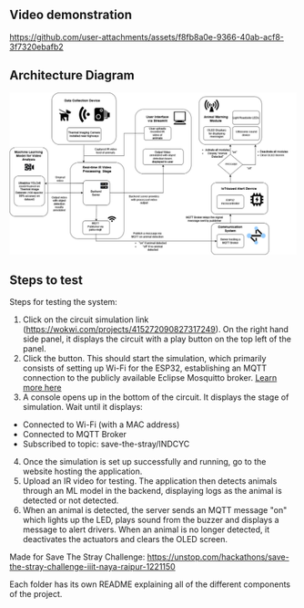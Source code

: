## Video demonstration 



https://github.com/user-attachments/assets/f8fb8a0e-9366-40ab-acf8-3f7320ebafb2



## Architecture Diagram

![](https://github.com/rbSparky/thermal-detection-hackathon/blob/main/arch.jpg)


## Steps to test

Steps for testing the system:
1. Click on the circuit simulation link (https://wokwi.com/projects/415272090827317249). On the right hand side panel, it displays the circuit with a play button on the top left of the panel.
2. Click the button. This should start the simulation, which primarily consists of setting up Wi-Fi for the ESP32, establishing an MQTT connection to the publicly available Eclipse Mosquitto broker. [Learn more here](https://test.mosquitto.org/)
3. A console opens up in the bottom of the circuit. It displays the stage of simulation. Wait until it displays:
- Connected to Wi-Fi (with a MAC address)
- Connected to MQTT Broker
- Subscribed to topic: save-the-stray/INDCYC
4. Once the simulation is set up successfully and running, go to the website hosting the application.
5. Upload an IR video for testing. The application then detects animals through an ML model in the backend, displaying logs as the animal is detected or not detected.
6. When an animal is detected, the server sends an MQTT message "on" which lights up the LED, plays sound from the buzzer and displays a message to alert drivers. When an animal is no longer detected, it deactivates the actuators and clears the OLED screen.


Made for Save The Stray Challenge: https://unstop.com/hackathons/save-the-stray-challenge-iiit-naya-raipur-1221150

Each folder has its own README explaining all of the different components of the project.
